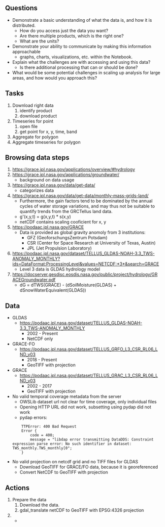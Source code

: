 ## Questions

* Demonstrate a basic understanding of what the data is, and how it is distributed.
	* How do you access just the data you want?
	* Are there multiple products, which is the right one?
	* What are the units?
* Demonstrate your ability to communicate by making this information approachable
	* graphs, charts, visualizations, etc. within the Notebook.
* Explain what the challenges are with accessing and using this data?
	* Is there additional processing that can or should be done?
* What would be some potential challenges in scaling up analysis for large areas, and how
would you approach this?

## Tasks

1. Download right data
	1. identify product
	2. download product
2. Timeseries for point
	1. open file
	2. get point for x, y, time, band
3. Aggregate for polygon
4. Aggregate timeseries for polygon

## Browsing data steps

1. https://grace.jpl.nasa.gov/applications/overview/#hydrology
2. https://grace.jpl.nasa.gov/applications/groundwater/
	* background on data usage
3. https://grace.jpl.nasa.gov/data/get-data/
	* categorizes data
4. https://grace.jpl.nasa.gov/data/get-data/monthly-mass-grids-land/
	* Furthermore, the gain factors tend to be dominated by the annual cycles of water storage variations, and may thus not be suitable to quantify trends from the GRCTellus land data.
	* g'(x,y,t) = g(x,y,t) * s(x,y)
	* netCDF contains scaling cooficient for x, y
5. https://podaac.jpl.nasa.gov/GRACE
	* Data is provided as global gravity anomoly from 3 institutions:
		* GFZ (GeoforschungsZentrum Potsdam)
		* CSR (Center for Space Research at University of Texas, Austin)
		* JPL (Jet Propulsion Laboratory)
6. https://podaac.jpl.nasa.gov/dataset/TELLUS_GLDAS-NOAH-3.3_TWS-ANOMALY_MONTHLY?ids=DataFormat:ProcessingLevel&values=NETCDF:*3*&search=GRACE
	* Level 3 data is GLDAS hydrology model
7. https://docserver.gesdisc.eosdis.nasa.gov/public/project/hydrology/GRACEGroundwater.pdf
	* dG = dTWS(GRACE) - (dSoilMoisture(GLDAS) + dSnowWaterEquivalent(GLDAS))


## Data

* GLDAS
	* https://podaac.jpl.nasa.gov/dataset/TELLUS_GLDAS-NOAH-3.3_TWS-ANOMALY_MONTHLY
		* 2002 - Present
		* NetCDF only
* GRACE-FO
	* https://podaac.jpl.nasa.gov/dataset/TELLUS_GRFO_L3_CSR_RL06_LND_v03
		* 2018 - Present
		* GeoTIFF with projection
* GRACE
	* https://podaac.jpl.nasa.gov/dataset/TELLUS_GRAC_L3_CSR_RL06_LND_v03
		* 2002 - 2017
		* GeoTIFF with projection
* No valid temporal coverage metadata from the server
	* OWSLib dataset url not clear for time coverage, only individual files
	* Opening HTTP URL did not work, subsetting using pydap did not work
	* pydap errors:
	```
		TTPError: 400 Bad Request
		Error {
		    code = 400;
		    message = "libdap error transmitting DataDDS: Constraint expression parse error: No such identifier in dataset: TWS_monthly.TWS_monthly[0";
		}
	```
* No valid projection on netcdf grid and no TIFF files for GLDAS
	* Download GeoTIFF for GRACE/FO data, because it is georeferenced
	* Convert NetCDF to GeoTIFF with projection

## Actions

1. Prepare the data
	1. Download the data.
	2. gdal_translate netCDF to GeoTIFF with EPSG:4326 projection
2. -
